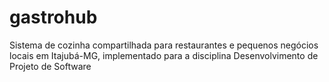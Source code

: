 # gastrohub
Sistema de cozinha compartilhada para restaurantes e pequenos negócios locais em Itajubá-MG, implementado para a disciplina Desenvolvimento de Projeto de Software

